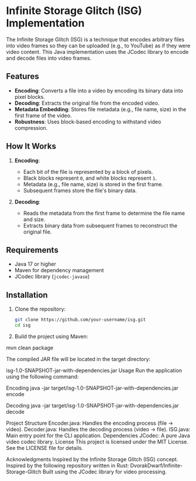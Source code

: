 # Infinite Storage Glitch (ISG) Implementation

The Infinite Storage Glitch (ISG) is a technique that encodes arbitrary files into video frames so they can be uploaded (e.g., to YouTube) as if they were video content. This Java implementation uses the JCodec library to encode and decode files into video frames.

## Features
- **Encoding**: Converts a file into a video by encoding its binary data into pixel blocks.
- **Decoding**: Extracts the original file from the encoded video.
- **Metadata Embedding**: Stores file metadata (e.g., file name, size) in the first frame of the video.
- **Robustness**: Uses block-based encoding to withstand video compression.

## How It Works
1. **Encoding**:
   - Each bit of the file is represented by a block of pixels.
   - Black blocks represent `0`, and white blocks represent `1`.
   - Metadata (e.g., file name, size) is stored in the first frame.
   - Subsequent frames store the file's binary data.

2. **Decoding**:
   - Reads the metadata from the first frame to determine the file name and size.
   - Extracts binary data from subsequent frames to reconstruct the original file.
   
## Requirements
- Java 17 or higher
- Maven for dependency management
- JCodec library (`jcodec-javase`)

## Installation
1. Clone the repository:
   ```bash
   git clone https://github.com/your-username/isg.git
   cd isg

2. Build the project using Maven:

mvn clean package

The compiled JAR file will be located in the target directory:

isg-1.0-SNAPSHOT-jar-with-dependencies.jar
Usage
Run the application using the following command:

Encoding
java -jar target/isg-1.0-SNAPSHOT-jar-with-dependencies.jar encode <input-file> <output-video>

Decoding
java -jar target/isg-1.0-SNAPSHOT-jar-with-dependencies.jar decode <input-video> <output-directory>

Project Structure
Encoder.java: Handles the encoding process (file → video).
Decoder.java: Handles the decoding process (video → file).
ISG.java: Main entry point for the CLI application.
Dependencies
JCodec: A pure Java video codec library.
License
This project is licensed under the MIT License. See the LICENSE file for details.

Acknowledgments
Inspired by the Infinite Storage Glitch (ISG) concept.
Inspired by the following repository written in Rust: DvorakDwarf/Infinite-Storage-Glitch
Built using the JCodec library for video processing.